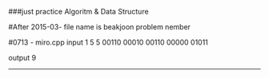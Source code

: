 ###just practice Algoritm & Data Structure

#After 2015-03- file name is beakjoon problem nember

#0713 - miro.cpp
input
1
5 5
00110
00010
00110
00000
01011

output
9

--------
